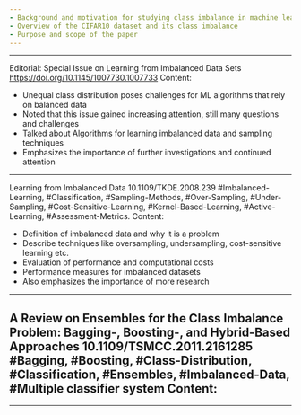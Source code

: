 ```yaml
---
- Background and motivation for studying class imbalance in machine learning
- Overview of the CIFAR10 dataset and its class imbalance
- Purpose and scope of the paper
---
```


---
Editorial: Special Issue on Learning from Imbalanced Data Sets
https://doi.org/10.1145/1007730.1007733
Content:
- Unequal class distribution poses challenges for ML algorithms that rely on balanced data
- Noted that this issue gained increasing attention, still many questions and challenges
- Talked about Algorithms for learning imbalanced data and sampling techniques
- Emphasizes the importance of further investigations and continued attention
---
Learning from Imbalanced Data
10.1109/TKDE.2008.239
#Imbalanced-Learning, #Classification, #Sampling-Methods, #Over-Sampling, #Under-Sampling, #Cost-Sensitive-Learning, #Kernel-Based-Learning, #Active-Learning, #Assessment-Metrics.
Content:
- Definition of imbalanced data and why it is a problem
- Describe techniques like oversampling, undersampling, cost-sensitive learning etc.
- Evaluation of performance and computational costs
- Performance measures for imbalanced datasets
- Also emphasizes the importance of more research
---
A Review on Ensembles for the Class Imbalance Problem: Bagging-, Boosting-, and Hybrid-Based Approaches
10.1109/TSMCC.2011.2161285
#Bagging, #Boosting, #Class-Distribution, #Classification, #Ensembles, #Imbalanced-Data, #Multiple classifier system
Content:
- 
---
